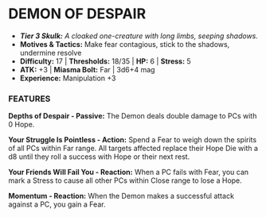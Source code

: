 # DEMON OF DESPAIR

- ***Tier 3 Skulk:*** *A cloaked one-creature with long limbs, seeping shadows.*
- **Motives & Tactics:** Make fear contagious, stick to the shadows, undermine resolve
- **Difficulty:** 17 | **Thresholds:** 18/35 | **HP:** 6 | **Stress:** 5
- **ATK:** +3 | **Miasma Bolt:** Far | 3d6+4 mag
- **Experience:** Manipulation +3

### FEATURES

**Depths of Despair - Passive:** The Demon deals double damage to PCs with 0 Hope.

**Your Struggle Is Pointless - Action:** Spend a Fear to weigh down the spirits of all PCs within Far range. All targets affected replace their Hope Die with a d8 until they roll a success with Hope or their next rest.

**Your Friends Will Fail You - Reaction:** When a PC fails with Fear, you can mark a Stress to cause all other PCs within Close range to lose a Hope.

**Momentum - Reaction:** When the Demon makes a successful attack against a PC, you gain a Fear.
